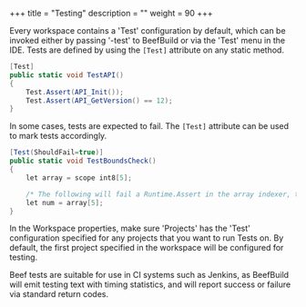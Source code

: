 +++
title = "Testing"
description = ""
weight = 90
+++

Every workspace contains a 'Test' configuration by default, which can be invoked either by passing '-test' to BeefBuild or via the 'Test' menu in the IDE. Tests are defined by using the `[Test]` attribute on any static method.

```C#
[Test]
public static void TestAPI()
{
	Test.Assert(API_Init());
	Test.Assert(API_GetVersion() == 12);
}
```

In some cases, tests are expected to fail. The `[Test]` attribute can be used to mark tests accordingly.

```C#
[Test(ShouldFail=true)]
public static void TestBoundsCheck()
{
	let array = scope int8[5];

	/* The following will fail a Runtime.Assert in the array indexer, thus failing the test */
	let num = array[5];
}
```

In the Workspace properties, make sure 'Projects' has the 'Test' configuration specified for any projects that you want to run Tests on. By default, the first project specified in the workspace will be configured for testing.

Beef tests are suitable for use in CI systems such as Jenkins, as BeefBuild will emit testing text with timing statistics, and will report success or failure via standard return codes.
